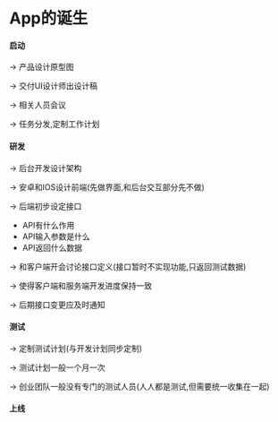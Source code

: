 # App的诞生

#### 启动

-&gt; 产品设计原型图

-&gt; 交付UI设计师出设计稿

-&gt; 相关人员会议

-&gt; 任务分发,定制工作计划

#### 研发

-&gt; 后台开发设计架构

-&gt; 安卓和IOS设计前端\(先做界面,和后台交互部分先不做\)

-&gt; 后端初步设定接口

* API有什么作用
* API输入参数是什么
* API返回什么数据

-&gt; 和客户端开会讨论接口定义\(接口暂时不实现功能,只返回测试数据\)

-&gt; 使得客户端和服务端开发进度保持一致

-&gt; 后期接口变更应及时通知

#### 测试

-&gt; 定制测试计划\(与开发计划同步定制\)

-&gt; 测试计划一般一个月一次

-&gt; 创业团队一般没有专门的测试人员\(人人都是测试,但需要统一收集在一起\)

#### 上线






